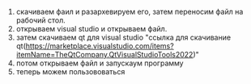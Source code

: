 1) скачиваем фаил и разархевируем его, затем переносим файл на рабочий стол.
2) открываем visual studio и открываем файл.
3) затем скачиваем qt для visual studio   "ссылка для скачивание qt(https://marketplace.visualstudio.com/items?itemName=TheQtCompany.QtVisualStudioTools2022)"
4) потом открываем файл и запускаум программу
5) теперь можем пользововаться
